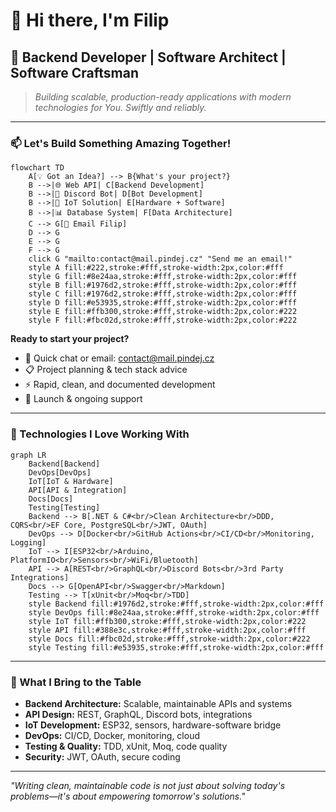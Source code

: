 # 👋 Hi there, I'm Filip

## 🚀 Backend Developer | Software Architect | Software Craftsman

> *Building scalable, production-ready applications with modern technologies for You. Swiftly and reliably.*

---

### 📫 Let's Build Something Amazing Together!

```mermaid
flowchart TD
    A[💡 Got an Idea?] --> B{What's your project?}
    B -->|🌐 Web API| C[Backend Development]
    B -->|🤖 Discord Bot| D[Bot Development]
    B -->|🔧 IoT Solution| E[Hardware + Software]
    B -->|📊 Database System| F[Data Architecture]
    C --> G[📅 Email Filip]
    D --> G
    E --> G
    F --> G
    click G "mailto:contact@mail.pindej.cz" "Send me an email!"
    style A fill:#222,stroke:#fff,stroke-width:2px,color:#fff
    style G fill:#8e24aa,stroke:#fff,stroke-width:2px,color:#fff
    style B fill:#1976d2,stroke:#fff,stroke-width:2px,color:#fff
    style C fill:#1976d2,stroke:#fff,stroke-width:2px,color:#fff
    style D fill:#e53935,stroke:#fff,stroke-width:2px,color:#fff
    style E fill:#ffb300,stroke:#fff,stroke-width:2px,color:#222
    style F fill:#fbc02d,stroke:#fff,stroke-width:2px,color:#222
```

**Ready to start your project?**
- 💬 Quick chat or email: [contact@mail.pindej.cz](mailto:contact@mail.pindej.cz)
- 📋 Project planning & tech stack advice
- ⚡ Rapid, clean, and documented development
- 🚀 Launch & ongoing support

---

### 🌟 Technologies I Love Working With

```mermaid
graph LR
    Backend[Backend]
    DevOps[DevOps]
    IoT[IoT & Hardware]
    API[API & Integration]
    Docs[Docs]
    Testing[Testing]
    Backend --> B[.NET & C#<br/>Clean Architecture<br/>DDD, CQRS<br/>EF Core, PostgreSQL<br/>JWT, OAuth]
    DevOps --> D[Docker<br/>GitHub Actions<br/>CI/CD<br/>Monitoring, Logging]
    IoT --> I[ESP32<br/>Arduino, PlatformIO<br/>Sensors<br/>WiFi/Bluetooth]
    API --> A[REST<br/>GraphQL<br/>Discord Bots<br/>3rd Party Integrations]
    Docs --> G[OpenAPI<br/>Swagger<br/>Markdown]
    Testing --> T[xUnit<br/>Moq<br/>TDD]
    style Backend fill:#1976d2,stroke:#fff,stroke-width:2px,color:#fff
    style DevOps fill:#8e24aa,stroke:#fff,stroke-width:2px,color:#fff
    style IoT fill:#ffb300,stroke:#fff,stroke-width:2px,color:#222
    style API fill:#388e3c,stroke:#fff,stroke-width:2px,color:#fff
    style Docs fill:#fbc02d,stroke:#fff,stroke-width:2px,color:#222
    style Testing fill:#e53935,stroke:#fff,stroke-width:2px,color:#fff
```

---

### 🎯 What I Bring to the Table

- **Backend Architecture:** Scalable, maintainable APIs and systems
- **API Design:** REST, GraphQL, Discord bots, integrations
- **IoT Development:** ESP32, sensors, hardware-software bridge
- **DevOps:** CI/CD, Docker, monitoring, cloud
- **Testing & Quality:** TDD, xUnit, Moq, code quality
- **Security:** JWT, OAuth, secure coding

---

*"Writing clean, maintainable code is not just about solving today's problems—it's about empowering tomorrow's solutions."*

<!--
**fpindej/fpindej** is a ✨ _special_ ✨ repository because its `README.md` (this file) appears on your GitHub profile.

Here are some ideas to get you started:

- 🔭 I’m currently working on ...
- 🌱 I’m currently learning ...
- 👯 I’m looking to collaborate on ...
- 🤔 I’m looking for help with ...
- 💬 Ask me about ...
- 📫 How to reach me: ...
- 😄 Pronouns: ...
- ⚡ Fun fact: ...
-->
